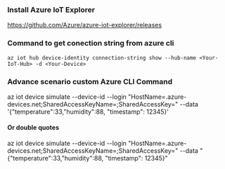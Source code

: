 ###  Install Azure IoT Explorer

https://github.com/Azure/azure-iot-explorer/releases


### Command to get conection string from azure cli
```
az iot hub device-identity connection-string show --hub-name <Your-IoT-Hub> -d <Your-Device>
```


### Advance scenario custom Azure CLI Command

az iot device simulate --device-id <Your-Device>--login "HostName=<Your-IoT-Hub>.azure-devices.net;SharedAccessKeyName=<Shared-Access-Policy-Name>;SharedAccessKey=<Your-Key>" --data '{"temperature":33,"humidity":88, "timestamp": 12345}'

#### Or double quotes

az iot device simulate --device-id <Your-Device>--login "HostName=<Your-IoT-Hub>.azure-devices.net;SharedAccessKeyName=<Shared-Access-Policy-Name>;SharedAccessKey=<Your-Key>" --data "{"temperature":33,"humidity":88, "timestamp": 12345}"

